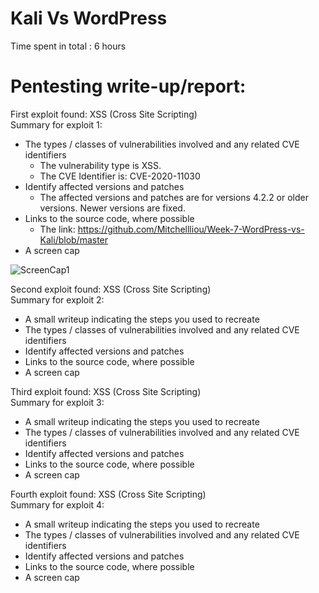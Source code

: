 # Kali Vs WordPress
Time spent in total : 6 hours
# Pentesting write-up/report:<br/>
First exploit found: XSS (Cross Site Scripting)<br/>
Summary for exploit 1:         
   - The types / classes of vulnerabilities involved and any related CVE identifiers
      - The vulnerability type is XSS.
      - The CVE Identifier is: CVE-2020-11030
   - Identify affected versions and patches
      - The affected versions and patches are for versions 4.2.2 or older versions. Newer versions are fixed.
   - Links to the source code, where possible
      - The link: https://github.com/Mitchellliou/Week-7-WordPress-vs-Kali/blob/master
   - A screen cap

![ScreenCap1](https://user-images.githubusercontent.com/96878742/198816347-a3e6bf7f-f7bc-42c9-a4bf-eaab469bb6ca.gif)

Second exploit found: XSS (Cross Site Scripting)<br/>
Summary for exploit 2:         
   - A small writeup indicating the steps you used to recreate
   - The types / classes of vulnerabilities involved and any related CVE identifiers
   - Identify affected versions and patches
   - Links to the source code, where possible
   - A screen cap

Third exploit found: XSS (Cross Site Scripting)<br/>
Summary for exploit 3:         
   - A small writeup indicating the steps you used to recreate
   - The types / classes of vulnerabilities involved and any related CVE identifiers
   - Identify affected versions and patches
   - Links to the source code, where possible
   - A screen cap

Fourth exploit found: XSS (Cross Site Scripting)<br/>
Summary for exploit 4:         
   - A small writeup indicating the steps you used to recreate
   - The types / classes of vulnerabilities involved and any related CVE identifiers
   - Identify affected versions and patches
   - Links to the source code, where possible
   - A screen cap
